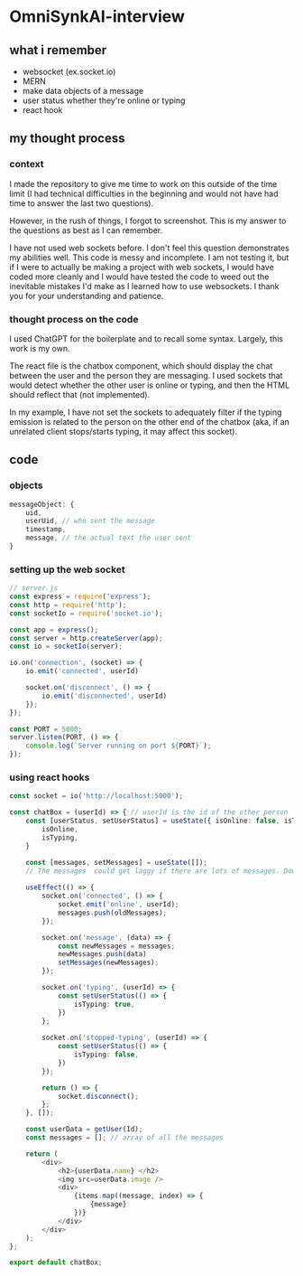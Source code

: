 # OmniSynkAI-interview

## what i remember
- websocket (ex.socket.io)
- MERN
- make data objects of a message
- user status whether they're online or typing
- react hook

## my thought process

### context
I made the repository to give me time to work on this outside of the time limit (I had technical difficulties in the beginning and would not have had time to answer the last two questions).

However, in the rush of things, I forgot to screenshot. This is my answer to the questions as best as I can remember.

I have not used web sockets before. I don't feel this question demonstrates my abilities well.  This code is messy and incomplete. I am not testing it, but if I were to actually be making a project with web sockets, I would have coded more cleanly and I would have tested the code to weed out the inevitable mistakes I'd make as I learned how to use websockets. 
I thank you for your understanding and patience.
### thought process on the code

I used ChatGPT for the boilerplate and to recall some syntax. Largely, this work is my own.

The react file is the chatbox component, which should display the chat between the user and the person they are messaging. I used sockets that would detect whether the other user is online or typing, and then the HTML should reflect that (not implemented). 

In my example, I have not set the sockets to adequately filter if the typing emission is related to the person on the other end of the chatbox (aka, if an unrelated client stops/starts typing, it  may affect this socket). 

## code

### objects
``` ts
messageObject: {
	uid,
	userUid, // who sent the message
	timestamp,
	message, // the actual text the user sent
}
```

### setting up the web socket
```ts
// server.js
const express = require('express');
const http = require('http');
const socketIo = require('socket.io');

const app = express();
const server = http.createServer(app);
const io = socketIo(server);

io.on('connection', (socket) => {
    io.emit('connected', userId)

    socket.on('disconnect', () => {
	    io.emit('disconnected', userId)
    });
});

const PORT = 5000;
server.listen(PORT, () => {
    console.log(`Server running on port ${PORT}`);
});
```

### using react hooks
``` ts
const socket = io('http://localhost:5000');

const chatBox = (userId) => { // userId is the id of the other person
	const [userStatus, setUserStatus] = useState({ isOnline: false, isTyping: false });](<userStatus: {
		isOnline,
		isTyping,
	}

	const [messages, setMessages] = useState([]);
	// The messages  could get laggy if there are lots of messages. Down the line, this should be changed to only alter the most recent messages
    
    useEffect(() => {
        socket.on('connected', () => {
            socket.emit('online', userId);
            messages.push(oldMessages);
        });

        socket.on('message', (data) => {
            const newMessages = messages; 
            newMessages.push(data)
            setMessages(newMessages);
        });

		socket.on('typing', (userId) => {
			const setUserStatus(() => {
				isTyping: true,
			})
		};
	
		socket.on('stopped-typing', (userId) => {
		    const setUserStatus(() => {
				isTyping: false,
			})
	    });

        return () => {
            socket.disconnect();
        };
    }, []);

	const userData = getUser(Id);
	const messages = []; // array of all the messages

    return (
        <div>
	        <h2>{userData.name} </h2>
	        <img src=userData.image />
	        <div>
		        {items.map((message, index) => {
			        {message}
		        })}
	        </div>
        </div>
    );
};

export default chatBox;
```
